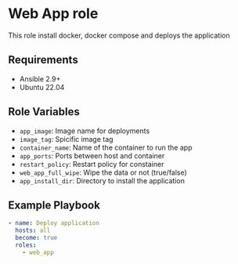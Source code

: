 # Web App role

This role install docker, docker compose and deploys the application

## Requirements

- Ansible 2.9+
- Ubuntu 22.04

## Role Variables

- `app_image`: Image name for deployments
- `image_tag`: Spicific image tag
- `container_name`: Name of the container to run the app
- `app_ports`: Ports between host and container
- `restart_policy`: Restart policy for constainer
- `web_app_full_wipe`: Wipe the data or not (true/false)
- `app_install_dir`: Directory to install the application

## Example Playbook

```yaml
- name: Deploy application
  hosts: all
  become: true
  roles:
    - web_app
```
